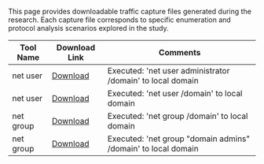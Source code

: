 This page provides downloadable traffic capture files generated during the research. Each capture file corresponds to specific enumeration and protocol analysis scenarios explored in the study.

| Tool Name       | Download Link                                      | Comments            |
|-----------------|----------------------------------------------------|---------------------|
| net user        | [Download](https://github.com/studylab1/SAMR-Enum-Lab/raw/refs/heads/main/Capture_Files/net_user_administrator__domain.pcapng) | Executed: 'net user administrator /domain' to local domain |
| net user        | [Download](https://github.com/studylab1/SAMR-Enum-Lab/raw/refs/heads/main/Capture_Files/net_user__domain.pcapng)                           | Executed: 'net user /domain' to local domain  |
| net group        | [Download](https://github.com/studylab1/SAMR-Enum-Lab/raw/refs/heads/main/Capture_Files/net_group__domain.pcapng)                           | Executed: 'net group /domain' to local domain  |
| net group        | [Download](https://github.com/studylab1/SAMR-Enum-Lab/raw/refs/heads/main/Capture_Files/net_group_domain_admins__domain.pcapng) | Executed: 'net group "domain admins" /domain' to local domain |


